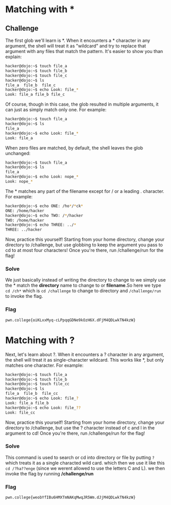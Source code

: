 # Matching with *


## Challenge 

The first glob we'll learn is *. When it encounters a * character in any argument, the shell will treat it as "wildcard" and try to replace that argument with any files that match the pattern. It's easier to show you than explain:

```bash
hacker@dojo:~$ touch file_a
hacker@dojo:~$ touch file_b
hacker@dojo:~$ touch file_c
hacker@dojo:~$ ls
file_a	file_b	file_c
hacker@dojo:~$ echo Look: file_*
Look: file_a file_b file_c
```


Of course, though in this case, the glob resulted in multiple arguments, it can just as simply match only one. For example:

```bash 
hacker@dojo:~$ touch file_a
hacker@dojo:~$ ls
file_a
hacker@dojo:~$ echo Look: file_*
Look: file_a
```

When zero files are matched, by default, the shell leaves the glob unchanged:

```bash
hacker@dojo:~$ touch file_a
hacker@dojo:~$ ls
file_a
hacker@dojo:~$ echo Look: nope_*
Look: nope_*
```

The * matches any part of the filename except for / or a leading . character. For example:


```bash
hacker@dojo:~$ echo ONE: /ho*/*ck*
ONE: /home/hacker
hacker@dojo:~$ echo TWO: /*/hacker
TWO: /home/hacker
hacker@dojo:~$ echo THREE: ../*
THREE: ../hacker
```

Now, practice this yourself! Starting from your home directory, change your directory to /challenge, but use globbing to keep the argument you pass to cd to at most four characters! Once you're there, run /challenge/run for the flag!



### Solve


We just basically instead of writing the directory to change to we simply use the * match the **directory** name to change to or **filename**.So here we type `cd /ch*` which is `cd /challenge` to change to directory and `/challenge/run` to invoke the flag.


### Flag 
`pwn.college{oiKLxxMyq-cLPpqqGDNe9kOzH6X.dFjM4QDLwkTN4kzW}`



# Matching with ? 


Next, let's learn about ?. When it encounters a ? character in any argument, the shell will treat it as single-character wildcard. This works like *, but only matches one character. For example:

```bash
hacker@dojo:~$ touch file_a
hacker@dojo:~$ touch file_b
hacker@dojo:~$ touch file_cc
hacker@dojo:~$ ls
file_a	file_b	file_cc
hacker@dojo:~$ echo Look: file_?
Look: file_a file_b
hacker@dojo:~$ echo Look: file_??
Look: file_cc
```

Now, practice this yourself! Starting from your home directory, change your directory to /challenge, but use the ? character instead of c and l in the argument to cd! Once you're there, run /challenge/run for the flag!



### Solve

This command is used to search or cd into  directory or file by putting `?` which treats it as a single characted wild card. which then we use it like this `cd /?ha??enge` (since we werent allowed to use the letters C and L).
we then invoke the flag by running **/challenge/run**


### Flag 

`pwn.college{weobYfIBu6HMXTmNAKqMwqJR5Wm.dJjM4QDLwkTN4kzW}`


